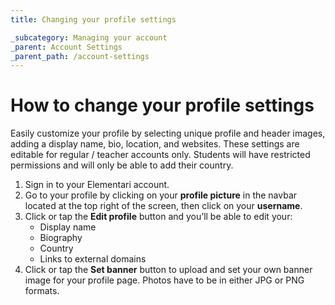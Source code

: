 ```yaml
---
title: Changing your profile settings

_subcategory: Managing your account
_parent: Account Settings
_parent_path: /account-settings
---
```


# How to change your profile settings

Easily customize your profile by selecting unique profile and header images, adding a display name, bio, location, and websites. These settings are editable for regular / teacher accounts only. Students will have restricted permissions and will only be able to add their country.

1. Sign in to your Elementari account.
2. Go to your profile by clicking on your **profile picture** in the navbar located at the top right of the screen, then click on your **username**.
3. Click or tap the **Edit profile** button and you’ll be able to edit your:
    - Display name
    - Biography
    - Country
    - Links to external domains
4. Click or tap the **Set banner** button to upload and set your own banner image for your profile page. Photos have to be in either JPG or PNG formats.
